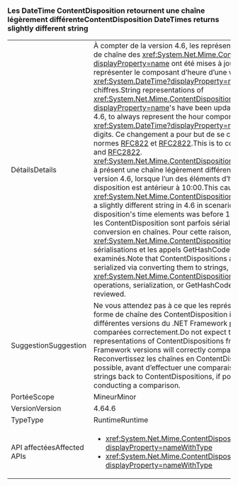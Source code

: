 ### <a name="contentdisposition-datetimes-returns-slightly-different-string"></a><span data-ttu-id="6e7fb-101">Les DateTime ContentDisposition retournent une chaîne légèrement différente</span><span class="sxs-lookup"><span data-stu-id="6e7fb-101">ContentDisposition DateTimes returns slightly different string</span></span>

|   |   |
|---|---|
|<span data-ttu-id="6e7fb-102">Détails</span><span class="sxs-lookup"><span data-stu-id="6e7fb-102">Details</span></span>|<span data-ttu-id="6e7fb-103">À compter de la version 4.6, les représentations sous forme de chaîne des <xref:System.Net.Mime.ContentDisposition?displayProperty=name> ont été mises à jour pour toujours représenter le composant d’heure d’une valeur <xref:System.DateTime?displayProperty=name> avec deux chiffres.</span><span class="sxs-lookup"><span data-stu-id="6e7fb-103">String representations of <xref:System.Net.Mime.ContentDisposition?displayProperty=name>'s have been updated, beginning in 4.6, to always represent the hour component of a <xref:System.DateTime?displayProperty=name> with two digits.</span></span> <span data-ttu-id="6e7fb-104">Ce changement a pour but de se conformer aux normes [RFC822](http://www.ietf.org/rfc/rfc0822.txt) et [RFC2822](http://www.ietf.org/rfc/rfc2822.txt).</span><span class="sxs-lookup"><span data-stu-id="6e7fb-104">This is to comply with [RFC822](http://www.ietf.org/rfc/rfc0822.txt) and [RFC2822](http://www.ietf.org/rfc/rfc2822.txt).</span></span> <span data-ttu-id="6e7fb-105"><xref:System.Net.Mime.ContentDisposition.ToString> retourne à présent une chaîne légèrement différente dans la version 4.6, lorsque l’un des éléments d’heure de la disposition est antérieur à 10:00.</span><span class="sxs-lookup"><span data-stu-id="6e7fb-105">This causes <xref:System.Net.Mime.ContentDisposition.ToString> to return a slightly different string in 4.6 in scenarios where one of the disposition's time elements was before 10:00 AM.</span></span> <span data-ttu-id="6e7fb-106">Notez que les ContentDisposition sont parfois sérialisés lors de leur conversion en chaînes. Pour cette raison, les opérations <xref:System.Net.Mime.ContentDisposition.ToString>, les sérialisations et les appels GetHashCode doivent être examinés.</span><span class="sxs-lookup"><span data-stu-id="6e7fb-106">Note that ContentDispositions are sometimes serialized via converting them to strings, so any <xref:System.Net.Mime.ContentDisposition.ToString> operations, serialization, or GetHashCode calls should be reviewed.</span></span>|
|<span data-ttu-id="6e7fb-107">Suggestion</span><span class="sxs-lookup"><span data-stu-id="6e7fb-107">Suggestion</span></span>|<span data-ttu-id="6e7fb-108">Ne vous attendez pas à ce que les représentations sous forme de chaîne des ContentDisposition issues de différentes versions du .NET Framework puissent être comparées correctement.</span><span class="sxs-lookup"><span data-stu-id="6e7fb-108">Do not expect that string representations of ContentDispositions from different .NET Framework versions will correctly compare to one another.</span></span> <span data-ttu-id="6e7fb-109">Reconvertissez les chaînes en ContentDisposition, si possible, avant d’effectuer une comparaison.</span><span class="sxs-lookup"><span data-stu-id="6e7fb-109">Convert the strings back to ContentDispositions, if possible, before conducting a comparison.</span></span>|
|<span data-ttu-id="6e7fb-110">Portée</span><span class="sxs-lookup"><span data-stu-id="6e7fb-110">Scope</span></span>|<span data-ttu-id="6e7fb-111">Mineur</span><span class="sxs-lookup"><span data-stu-id="6e7fb-111">Minor</span></span>|
|<span data-ttu-id="6e7fb-112">Version</span><span class="sxs-lookup"><span data-stu-id="6e7fb-112">Version</span></span>|<span data-ttu-id="6e7fb-113">4.6</span><span class="sxs-lookup"><span data-stu-id="6e7fb-113">4.6</span></span>|
|<span data-ttu-id="6e7fb-114">Type</span><span class="sxs-lookup"><span data-stu-id="6e7fb-114">Type</span></span>|<span data-ttu-id="6e7fb-115">Runtime</span><span class="sxs-lookup"><span data-stu-id="6e7fb-115">Runtime</span></span>|
|<span data-ttu-id="6e7fb-116">API affectées</span><span class="sxs-lookup"><span data-stu-id="6e7fb-116">Affected APIs</span></span>|<ul><li><xref:System.Net.Mime.ContentDisposition.ToString?displayProperty=nameWithType></li><li><xref:System.Net.Mime.ContentDisposition.GetHashCode?displayProperty=nameWithType></li></ul>|


